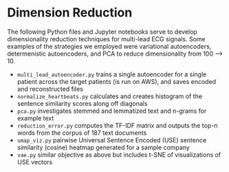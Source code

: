 # Dimension Reduction

The following Python files and Jupyter notebooks serve to develop dimensionality reduction techniques for multi-lead ECG signals. Some examples of the strategies we employed were variational autoencoders, determenistic autoencoders, and PCA to reduce dimensionality from 100 --> 10. 

 * `multi_lead_autoencoder.py` trains a single autoencoder for a single patient across the target patients (is run on AWS), and saves encoded and reconstructed files
 * `normalize_heartbeats.py` calculates and creates histogram of the sentence similarity scores along off diagonals
 * `pca.py` investigates stemmed and lemmatized text and n-grams for example text
 * `reduction_error.py` computes the TF-IDF matrix and outputs the top-n words from the corpus of 187 text documents
 * `umap_viz.py` pairwise Universal Sentence Encoded (USE) sentence similarity (cosine) heatmap generated for a sample company
 * `vae.py` similar objective as above but includes t-SNE of visualizations of USE vectors

